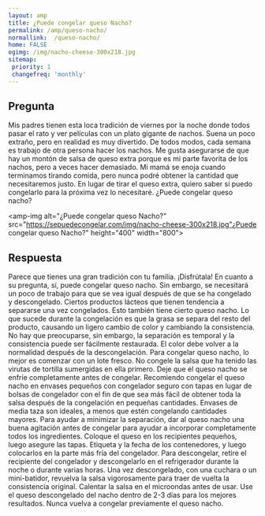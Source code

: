 ```yaml
---
layout: amp
title: ¿Puede congelar queso Nacho?  
permalink: /amp/queso-nacho/
normallink:  /queso-nacho/
home: FALSE
ogimg: /img/nacho-cheese-300x218.jpg
sitemap:
 priority: 1
 changefreq: 'monthly'
---
```




## Pregunta

Mis padres tienen esta loca tradición de viernes por la noche donde todos pasar el rato y ver películas con un plato gigante de nachos. Suena un poco extraño, pero en realidad es muy divertido. De todos modos, cada semana es trabajo de otra persona hacer los nachos. Me gusta asegurarse de que hay un montón de salsa de queso extra porque es mi parte favorita de los nachos, pero a veces hacer demasiado. Mi mamá se enoja cuando terminamos tirando comida, pero nunca podré obtener la cantidad que necesitaremos justo. En lugar de tirar el queso extra, quiero saber si puedo congelarlo para la próxima vez lo necesitaré. ¿Puede congelar queso nacho?


<amp-img alt="¿Puede congelar queso Nacho?" src="https://sepuedecongelar.com/img/nacho-cheese-300x218.jpg"¿Puede congelar queso Nacho?" height="400" width="800"></amp-img>


## Respuesta

Parece que tienes una gran tradición con tu familia. ¡Disfrútala! En cuanto a su pregunta, sí, puede congelar queso nacho. Sin embargo, se necesitará un poco de trabajo para que se vea igual después de que se ha congelado y descongelado. Ciertos productos lácteos que tienen tendencia a separarse una vez congelados. Esto también tiene cierto queso nacho. Lo que sucede durante la congelación es que la grasa se separa del resto del producto, causando un ligero cambio de color y cambiando la consistencia. No hay que preocuparse, sin embargo, la separación es temporal y la consistencia puede ser fácilmente restaurada. El color debe volver a la normalidad después de la descongelación.
Para congelar queso nacho, lo mejor es comenzar con un lote fresco. No congele la salsa que ha tenido las virutas de tortilla sumergidas en ella primero. Deje que el queso nacho se enfríe completamente antes de congelar. Recomiendo congelar el queso nacho en envases pequeños con congelador seguro con tapas en lugar de bolsas de congelador con el fin de que sea más fácil de obtener toda la salsa después de la congelación en pequeñas cantidades. Envases de media taza son ideales, a menos que estén congelando cantidades mayores.
Para ayudar a minimizar la separación, dar al queso nacho una buena agitación antes de congelar para ayudar a incorporar completamente todos los ingredientes. Coloque el queso en los recipientes pequeños, luego asegure las tapas. Etiqueta y la fecha de los contenedores, y luego colocarlos en la parte más fría del congelador. Para descongelar, retire el recipiente del congelador y descongelarlo en el refrigerador durante la noche o durante varias horas. Una vez descongelado, con una cuchara o un mini-batidor, revuelva la salsa vigorosamente para traer de vuelta la consistencia original. Calentar la salsa en el microondas antes de usar. Use el queso descongelado del nacho dentro de 2-3 días para los mejores resultados. Nunca vuelva a congelar previamente el queso nacho.

